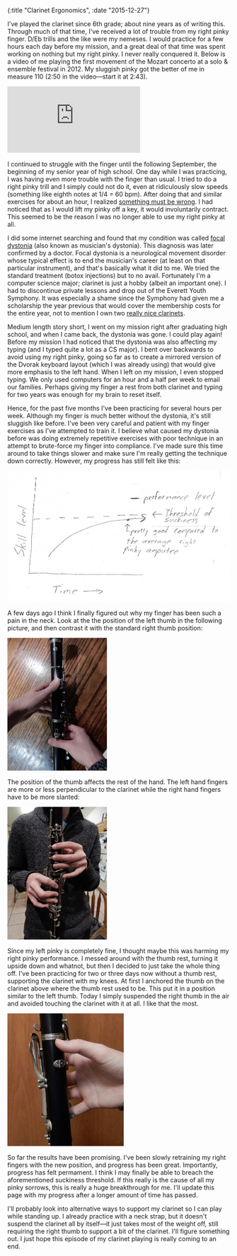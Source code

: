 {:title "Clarinet Ergonomics", :date "2015-12-27"}

I've played the clarinet since 6th grade; about nine years as of writing this.
Through much of that time, I've received a lot of trouble from my right pinky
finger. D/Eb trills and the like were my nemeses. I would practice for a few
hours each day before my mission, and a great deal of that time was spent
working on nothing but my right pinky. I never really conquered it. Below is a
video of me playing the first movement of the Mozart concerto at a solo &amp;
ensemble festival in 2012. My sluggish pinky got the better of me in measure
110 (2:50 in the video—start it at 2:43).

<div class="video-container">
<iframe class="youtube-player" type="text/html" src="https://www.youtube.com/embed/zSVj2937K2c" allowfullscreen="" frameborder="0">
</iframe>
</div>

I continued to struggle with the finger until the following September, the
beginning of my senior year of high school. One day while I was practicing, I
was having even more trouble with the finger than usual. I tried to do a right
pinky trill and I simply could not do it, even at ridiculously slow speeds
(something like eighth notes at 1/4 = 60 bpm). After doing that and similar
exercises for about an hour, I realized <a
href="http://www.news.hypercrit.net/2012/11/13/einstein-on-misattribution-i-probably-didnt-say-that/">something
must be wrong</a>. I had noticed that as I would lift my pinky off a key, it
would involuntarily contract. This seemed to be the reason I was no longer able
to use my right pinky at all.

I did some internet searching and found that my condition was called <a
href="https://en.wikipedia.org/wiki/Focal_dystonia">focal dystonia</a> (also
known as musician's dystonia). This diagnosis was later confirmed by a doctor.
Focal dystonia is a neurological movement disorder whose typical effect is to
end the musician's career (at least on that particular instrument), and that's
basically what it did to me. We tried the standard treatment (botox injections)
but to no avail. Fortunately I'm a computer science major; clarinet is just a
hobby (albeit an important one). I had to discontinue private lessons and drop
out of the Everett Youth Symphony. It was especially a shame since the Symphony
had given me a scholarship the year previous that would cover the membership
costs for the entire year, not to mention I own two <a
href="http://www.pspriggs.com/">really nice clarinets</a>.

Medium length story short, I went on my mission right after graduating high
school, and when I came back, the dystonia was gone. I could play again! Before
my mission I had noticed that the dystonia was also affecting my typing (and I
typed quite a lot as a CS major). I bent over backwards to avoid using my right
pinky, going so far as to create a mirrored version of the Dvorak keyboard
layout (which I was already using) that would give more emphasis to the left
hand. When I left on my mission, I even stopped typing. We only used computers
for an hour and a half per week to email our families. Perhaps giving my finger
a rest from both clarinet and typing for two years was enough for my brain to
reset itself.

Hence, for the past five months I've been practicing for several hours per
week. Although my finger is much better without the dystonia, it's still
sluggish like before. I've been very careful and patient with my finger
exercises as I've attempted to train it. I believe what caused my dystonia
before was doing extremely repetitive exercises with poor technique in an
attempt to brute-force my finger into compliance. I've made sure this time
around to take things slower and make sure I'm really getting the technique
down correctly. However, my progress has still felt like this:

![clarinet graph](clarinet_graph.jpg)

A few days ago I think I finally figured out why my finger has been such a pain
in the neck. Look at the the position of the left thumb in the following
picture, and then contrast it with the standard right thumb position:

![clarinet back](clarinet_back.jpg)

The position of the thumb affects the rest of the hand. The left hand fingers
are more or less perpendicular to the clarinet while the right hand fingers
have to be more slanted:

![clarinet front](clarinet_front.jpg)

Since my left pinky is completely fine, I thought maybe this was harming my
right pinky performance. I messed around with the thumb rest, turning it upside
down and whatnot, but then I decided to just take the whole thing off. I've
been practicing for two or three days now without a thumb rest, supporting the
clarinet with my knees. At first I anchored the thumb on the clarinet above
where the thumb rest used to be. This put it in a position similar to the left
thumb. Today I simply suspended the right thumb in the air and avoided touching
the clarinet with it at all. I like that the most.

![clarinet front](clarinet_mid.jpg)

So far the results have been promising. I've been slowly retraining my right
fingers with the new position, and progress has been great. Importantly,
progress has felt permament. I think I may finally be able to breach the
aforementioned suckiness threshold. If this really is the cause of all my pinky
sorrows, this is really a huge breakthrough for me. I'll update this page with
my progress after a longer amount of time has passed.

I'll probably look into alternative ways to support my clarinet so I can play
while standing up. I already practice with a neck strap, but it doesn't suspend
the clarinet all by itself—it just takes most of the weight off, still
requiring the right thumb to support a bit of the clarinet. I'll figure
something out. I just hope this episode of my clarinet playing is really coming
to an end.
